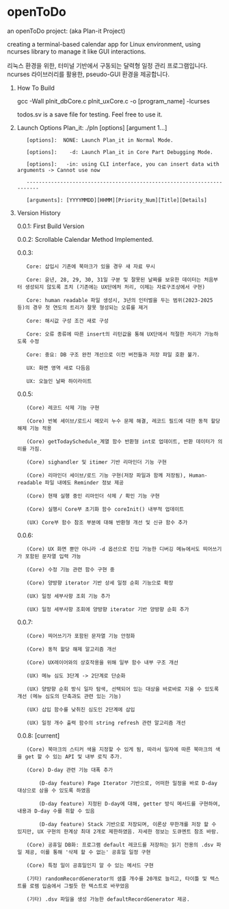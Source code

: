 # openToDo
an openToDo project: (aka Plan-it Project)

  creating a terminal-based calendar app for Linux environment,
  using ncurses library to manage it like GUI interactions.

  리눅스 환경을 위한, 터미널 기반에서 구동되는 달력형 일정 관리 프로그램입니다.
  ncurses 라이브러리를 활용한, pseudo-GUI 환경을 제공합니다.
  
1. How To Build

    gcc -Wall plnit_dbCore.c plnit_uxCore.c -o [program_name] -lcurses

    todos.sv is a save file for testing. Feel free to use it.

3. Launch Options
    Plan_it: ./pln [options] [argument 1...]
   
          [options]:  NONE: Launch Plan_it in Normal Mode.
   
          [options]:    -d: Launch Plan_it in Core Part Debugging Mode.
   
          [options]:   -in: using CLI interface, you can insert data with arguments -> Cannot use now
   
          -----------------------------------------------------------------------
   
          [arguments]: [YYYYMMDD][HHMM][Priority_Num][Title][Details]
   
  
4. Version History

    0.0.1: First Build Version

    0.0.2: Scrollable Calendar Method Implemented.

    0.0.3: 

          Core: 삽입시 기존에 북마크가 있을 경우 새 자료 무시
   
          Core: 윤년, 28, 29, 30, 31일 구분 및 잘못된 날짜를 보유한 데이터는 처음부터 생성되지 않도록 조치 (기존에는 UX단에처 처리, 이제는 자료구조상에서 구현)
   
          Core: human readable 파일 생성시, 3년의 인터벌을 두는 범위(2023-2025 등)의 경우 첫 연도의 트리가 잘못 형성되는 오류를 제거
   
          Core: 해시값 구성 조건 새로 구성
   
          Core: 오류 종류에 따른 insert의 리턴값을 통해 UX단에서 적절한 처리가 가능하도록 수정
   
          Core: 중요: DB 구조 완전 개선으로 이전 버전들과 저장 파일 호환 불가.
   
          UX: 화면 영역 새로 다듬음
   
          UX: 오늘인 날짜 하이라이트

    0.0.5: 
   
          (Core) 레코드 삭제 기능 구현
   
          (Core) 반복 세이브/로드시 메모리 누수 문제 해결, 레코드 필드에 대한 동적 할당 해제 기능 적용
   
          (Core) getTodaySchedule_계열 함수 반환형 int로 업데이트, 반환 데이터가 의미를 가짐.
   
          (Core) sighandler 및 itimer 기반 리마인더 기능 구현
   
          (Core) 리마인더 세이브/로드 기능 구현(저장 파일과 함께 저장됨), Human-readable 파일 내에도 Reminder 정보 제공
   
          (Core) 현재 실행 중인 리마인더 삭제 / 확인 기능 구현
   
          (Core) 실행시 Core부 초기화 함수 coreInit() 내부적 업데이트
   
          (UX) Core부 함수 참조 부분에 대해 반환형 개선 및 신규 함수 추가
   

    0.0.6: 
   
          (Core) UX 화면 뿐만 아니라 -d 옵션으로 진입 가능한 디버깅 메뉴에서도 띄어쓰기가 포함된 문자열 입력 가능
   
          (Core) 수정 기능 관련 함수 구현 중
   
          (Core) 양방향 iterator 기반 상세 일정 순회 기능으로 확장
   
          (UX) 일정 세부사항 조회 기능 추가
   
          (UX) 일정 세부사항 조회에 양방향 iterator 기반 양방향 순회 추가
   

    0.0.7: 
   
          (Core) 띄어쓰기가 포함된 문자열 기능 안정화
   
          (Core) 동적 할당 해제 알고리즘 개선
   
          (Core) UX레이어와의 상호작용을 위해 일부 함수 내부 구조 개선
   
          (UX) 메뉴 심도 3단계 -> 2단계로 단순화
   
          (UX) 양방향 순회 방식 일자 탐색, 선택되어 있는 대상을 바로바로 지울 수 있도록 개선 (메뉴 심도의 단축과도 관련 있는 기능)
   
          (UX) 삽입 함수를 낮취진 심도인 2단계에 삽입
   
          (UX) 일정 개수 출력 함수의 string refresh 관련 알고리즘 개선
   

    0.0.8: [current]
   
          (Core) 북마크의 스티커 색을 지정할 수 있게 됨, 따라서 일자에 따른 북마크의 색을 get 할 수 있는 API 및 내부 로직 추가.
   
          (Core) D-day 관련 기능 대폭 추가
   
              (D-day feature) Page Iterator 기반으로, 어떠한 일정을 바로 D-day 대상으로 삼을 수 있도록 하였음
   
              (D-day feature) 지정된 D-day에 대해, getter 방식 메서드를 구현하여, 내용과 D-day 수를 취할 수 있음
   
              (D-day feature) Stack 기반으로 저장되며, 이론상 무한개를 저장 할 수 있지만, UX 구현의 한계상 최대 2개로 제한하였음. 자세한 정보는 도큐멘트 참조 바람.
   
          (Core) 공휴일 DB화: 프로그램 default 레코드를 저장하는 읽기 전용의 .dsv 파일 제공, 이를 통해 '삭제 할 수 없는' 공휴일 일정 구현
   
          (Core) 특정 일이 공휴일인지 알 수 있는 메서드 구현
   
          (기타) randomRecordGenerator의 샘플 개수를 20개로 늘리고, 타이틀 및 텍스트를 로렘 입숨에서 그럴듯 한 텍스트로 바꾸었음

          (기타) .dsv 파일을 생성 가능한 defaultRecordGenerator 제공.
